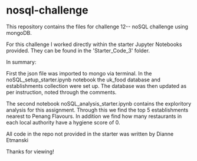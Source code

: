 # nosql-challenge

This repository contains the files for challenge 12-- noSQL challenge using mongoDB. 

For this challenge I worked directly within the starter Jupyter Notebooks provided. They can be found in the 'Starter_Code_3' folder. 

In summary: 

First the json file was imported to mongo via terminal. In the noSQL_setup_starter.ipynb notebook the uk_food database and establishments collection were set up. The database was then updated as per instruction, noted through the comments. 

The second notebook noSQL_analysis_starter.ipynb contains the exploritory analysis for this assignment. Through this we find the top 5 establishments
nearest to Penang Flavours. In addition we find how many restaurants in each local authority have a hygiene score of 0. 

All code in the repo not provided in the starter was written by Dianne Etmanski

Thanks for viewing!
